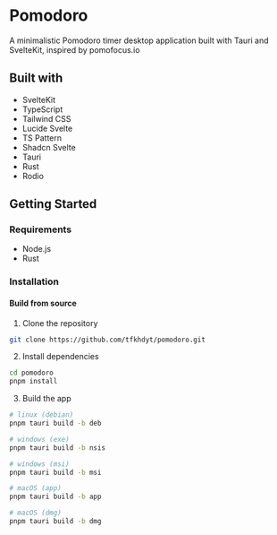 # Pomodoro

A minimalistic Pomodoro timer desktop application built with Tauri and
SvelteKit, inspired by pomofocus.io

## Built with

- SvelteKit
- TypeScript
- Tailwind CSS
- Lucide Svelte
- TS Pattern
- Shadcn Svelte
- Tauri
- Rust
- Rodio

## Getting Started

### Requirements

- Node.js
- Rust

### Installation

#### Build from source

1. Clone the repository

```bash
git clone https://github.com/tfkhdyt/pomodoro.git
```

2. Install dependencies

```bash
cd pomodoro
pnpm install
```

3. Build the app

```bash
# linux (debian)
pnpm tauri build -b deb

# windows (exe)
pnpm tauri build -b nsis

# windows (msi)
pnpm tauri build -b msi

# macOS (app)
pnpm tauri build -b app

# macOS (dmg)
pnpm tauri build -b dmg
```
